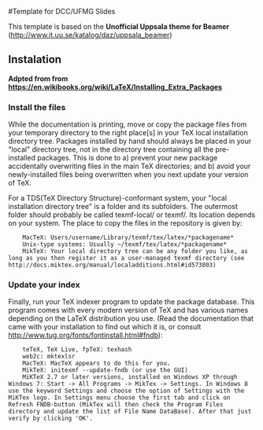 #Template for DCC/UFMG Slides

This template is based on the **Unofficial Uppsala theme for Beamer** (http://www.it.uu.se/katalog/daz/uppsala_beamer)

## Instalation

**Adpted from from https://en.wikibooks.org/wiki/LaTeX/Installing_Extra_Packages**

### Install the files

While the documentation is printing, move or copy the package files from your temporary directory to the right place[s] in your TeX local installation directory tree. Packages installed by hand should always be placed in your "local" directory tree, not in the directory tree containing all the pre-installed packages. This is done to a) prevent your new package accidentally overwriting files in the main TeX directories; and b) avoid your newly-installed files being overwritten when you next update your version of TeX.

For a TDS(TeX Directory Structure)-conformant system, your "local installation directory tree" is a folder and its subfolders. The outermost folder should probably be called texmf-local/ or texmf/. Its location depends on your system.
The place to copy the files in the repository is given by:

        MacTeX: Users/username/Library/texmf/tex/latex/*packagename*
        Unix-type systems: Usually ~/texmf/tex/latex/*packagename*
        MikTeX: Your local directory tree can be any folder you like, as long as you then register it as a user-managed texmf directory (see http://docs.miktex.org/manual/localadditions.html#id573803)

### Update your index

Finally, run your TeX indexer program to update the package database. This program comes with every modern version of TeX and has various names depending on the LaTeX distribution you use. (Read the documentation that came with your installation to find out which it is, or consult http://www.tug.org/fonts/fontinstall.html#fndb):

        teTeX, TeX Live, fpTeX: texhash
        web2c: mktexlsr
        MacTeX: MacTeX appears to do this for you.
        MikTeX: initexmf --update-fndb (or use the GUI)
        MiKTeX 2.7 or later versions, installed on Windows XP through Windows 7: Start -> All Programs -> MikTex -> Settings. In Windows 8 use the keyword Settings and choose the option of Settings with the MiKTex logo. In Settings menu choose the first tab and click on Refresh FNDB-button (MikTex will then check the Program Files directory and update the list of File Name DataBase). After that just verify by clicking 'OK'.

